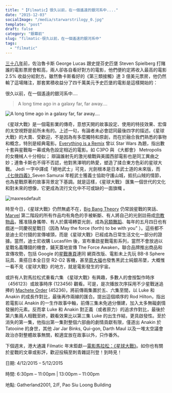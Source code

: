 ```yaml
---
title: "【Filmatic】很久以前，在一個遙遠的銀河系中...."
date: "2015-12-03"
socialImage: "/media/starwarstrilogy_0.jpg"
template: "post"
draft: false
category: "銀幕前"
slug: "filmatic-很久以前，在一個遙遠的銀河系中"
tags:
  - "filmatic"
---
```


[三十八年](http://time.com/43618/george-lucas-steven-spielberg-star-wars-bet/)前，佐治魯卡斯 George Lucas 跟史提芬史匹堡 Steven Spielberg 打賭誰的電影票房會較高，兩人卻各自看好對方的電影，他們便約定將收入最高的電影 2.5% 收益分給對方。雖然魯卡斯看好的《第三類接觸》達 3 億美元票房，他仍然輸了這場賭注，那套累積收益分了四千萬美元予史匹堡的電影是這樣開始的：

很久以前，在一個遙遠的銀河系中….

> A long time ago in a galaxy far, far away….

![A long time ago in a galaxy far, far away….](/media/0_n6zzxzDrGFPV6Tue.png)

《星球大戰》是一個電影業的傳奇，意想天開的故事設定、使用的特技效果、宏偉的太空視野是前所未有的。上述一句，有論者未必會認同最後四字的描述。《星球大戰》的大賣、受歡迎，不是因為有多麼獨特和原創，而在於融合我們熟悉的事物和概念，特別是經典電影。[Everything is a Remix](https://www.youtube.com/watch?v=sx15aXjcDZg) 曾以 Star Wars 為題，指出數十套與星戰每一幕或角色設定相近的電影。如 C3PO 與 《大都會》 Metropolis 的女機械人十分相似； 辯論誰射先的激光槍戰與美國西部電影也是同工異曲之妙；連魯卡斯也不得不否認，他對黑澤明的熱愛，塑造了揉合東方色彩的星球大戰。 Jedi 一字中譯成「絕地武士」可見，光劍根本是日本武士道的未來版，而[《七俠四義》](http://www.starwars.com/news/the-cinema-behind-star-wars-seven-samurai)Seven Samurai 年輕武士獲義士協助守護山城，抵抗山賊的情節，也為星戰原著的故事背景定下基調。就是這樣，《星球大戰》 匯集一個世代的文化和對未來的想像，它更成為流行文化中不可或缺的一面旗幟 。

![maxresdefault](/media/C3PO_R2D2.jpg)

時至今日，《星球大戰》仍然無處不在，[Big Bang Theory](https://www.youtube.com/watch?v=TsPTxAkUDKY) 仍常說星戰的笑話、[Marvel](http://www.cinemablend.com/new/Marvel-Secretly-Cuts-Off-Hands-Star-Wars-Tribute-Here-Proof-70906.html) 第二階段的所有作品均有角色的手被斬斷、有人將自己的光劍註冊成[宗教物品](http://www.theguardian.com/lifeandstyle/2015/may/08/i-am-a-jedi-experience)，獲准隨身攜帶、有人於廣場轉耍光劍，成為[另類舞蹈](https://www.youtube.com/watch?v=xjzZy-dq9SU)、每年的五月四日也有戲迷一同慶祝星戰日（因為 May the force (forth) to be with you” ）。這些都不是迪士尼付錢的宣傳噱頭，而是《星球大戰》已經成為日常生活文化一部分的證據。當然，迪士尼收購 Lucasfilm 後，宣布重啟星戰電影系列，當然不會放過以星戰名義賺錢的機會，鋪天蓋地宣傳 The Force Awaken，聯合品牌推出商品和宣傳攻勢，包括 Google 的[星戰專頁](https://www.google.com/starwars/)連同 網頁改版、電影未上先玩 BB-8 Sphere 玩具、乘搭日本全日空 R2-D2 客機，甚至[周大福](https://www.facebook.com/chowtaifook/posts/1022511074478538)也發售黑武士純銀吊墜，大概惟一看不見《星球大戰》的地方，就是電影發生的宇宙。

或許有人對馬拉松式重看六集 《星球大戰》有興趣，多數人的會按製作時序（456123）或故事時序 (123456) 觀看。可是，是次播放次序採用不少星戰迷追捧的 [Machete Order](http://www.nomachetejuggling.com/2011/11/11/the-star-wars-saga-suggested-viewing-order/) (45236)，將前傳兩集置於五、六集至間，以 Luke 和 Anakin 的成長作對比，最後再作兩線的匯合。提出這個順序的 Rod Hilton，指出若電影以 Anakin 的一生作故事中軸，前傳三集未免過分僭建，加入太多無礙劇情發展的元素。反而拿 Luke 和 Anakin 對正義（或者原力）的追求作對比，最後於第六集兩人相戰至終，觀看效果比以第三集 Luke 的出生作結，更具啟發性。至於消失的第一集，他指出第一集對整個六部曲的劇情貢獻有限，僅道出 Anakin 於 Tatooine 的身世，其他 Jar Jar Binks, Qui-gon, Darth Maul 以及一堆太空議會政治亦對整體故事無關，較適宜放在故事以外，只作番外。

下個週末，港大通識 Filmatic 年末鉅獻—[電影馬拉松：《星球大戰》](http://gened.hku.hk/newsevents/detail?id=486)。如你也有關於星戰的文章或影評，歡迎投稿至刺青雜誌刊登！到時見！

日期: 4/12/2015 – 5/12/2015

時間: 6:30pm – 11:00pm | 13:00pm – 11:00pm

地點: Gatherland2001, 2/F, Pao Siu Loong Building
